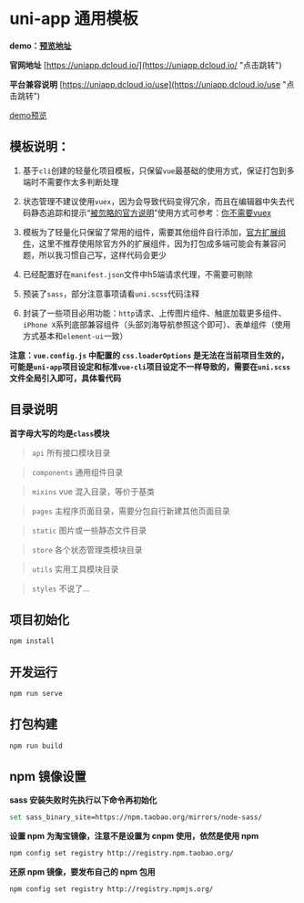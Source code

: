 # uni-app 通用模板

**demo：[预览地址](http://huangjingsheng.gitee.io/hjs/uni-app)**

**官网地址** [https://uniapp.dcloud.io/](https://uniapp.dcloud.io/ "点击跳转")

**平台兼容说明** [https://uniapp.dcloud.io/use](https://uniapp.dcloud.io/use "点击跳转")

[demo预览](https://github.com/Hansen-hjs/Reader-Vue)

## 模板说明：
1. 基于`cli`创建的轻量化项目模板，只保留`vue`最基础的使用方式，保证打包到多端时不需要作太多判断处理

2. 状态管理不建议使用`vuex`，因为会导致代码变得冗余，而且在编辑器中失去代码静态追踪和提示“[被忽略的官方说明](https://vuex.vuejs.org/zh/#%E4%BB%80%E4%B9%88%E6%83%85%E5%86%B5%E4%B8%8B%E6%88%91%E5%BA%94%E8%AF%A5%E4%BD%BF%E7%94%A8-vuex%EF%BC%9F)”使用方式可参考：[你不需要vuex](https://juejin.im/post/5d425a83f265da03d8719cb8) 

3. 模板为了轻量化只保留了常用的组件，需要其他组件自行添加，[官方扩展组件](https://uniapp.dcloud.io/component/README?id=uniui)，这里不推荐使用除官方外的扩展组件，因为打包成多端可能会有兼容问题，所以我习惯自己写，这样代码会更少

4. 已经配置好在`manifest.json`文件中h5端请求代理，不需要可剔除

5. 预装了`sass`，部分注意事项请看`uni.scss`代码注释

6. 封装了一些项目必用功能：`http`请求、上传图片组件、触底加载更多组件、`iPhone X`系列底部兼容组件（头部刘海导航参照这个即可）、表单组件（使用方式基本和`element-ui`一致）

**注意：`vue.config.js` 中配置的 `css.loaderOptions` 是无法在当前项目生效的，可能是`uni-app`项目设定和标准`vue-cli`项目设定不一样导致的，需要在`uni.scss`文件全局引入即可，具体看代码**

## 目录说明

**首字母大写的均是`class`模块**

> `api` 所有接口模块目录

> `components` 通用组件目录

> `mixins` vue 混入目录，等价于基类

> `pages` 主程序页面目录，需要分包自行新建其他页面目录

> `static` 图片或一些静态文件目录

> `store` 各个状态管理类模块目录

> `utils` 实用工具模块目录

> `styles` 不说了...

## 项目初始化

```bash
npm install
```
## 开发运行

```bash
npm run serve
```

## 打包构建

```bash
npm run build
```

## npm 镜像设置

**sass 安装失败时先执行以下命令再初始化**

```bash
set sass_binary_site=https://npm.taobao.org/mirrors/node-sass/
```

**设置 npm 为淘宝镜像，注意不是设置为 cnpm 使用，依然是使用 npm**

```bash
npm config set registry http://registry.npm.taobao.org/
```

**还原 npm 镜像，要发布自己的 npm 包用**

```bash
npm config set registry http://registry.npmjs.org/
```